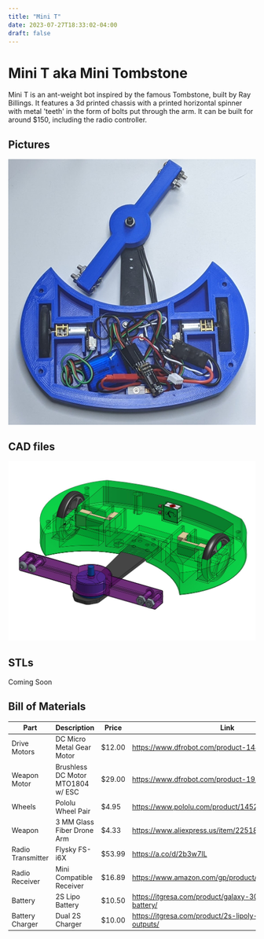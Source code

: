 ```yaml
---
title: "Mini T"
date: 2023-07-27T18:33:02-04:00
draft: false
---
```


# Mini T aka Mini Tombstone

Mini T is an ant-weight bot inspired by the famous Tombstone, built by Ray Billings.  It features a 3d printed chassis with a printed horizontal spinner with metal 'teeth' in the form of bolts put through the arm.  It can be built for around $150, including the radio controller.

## Pictures
![mini-t](images/mini-t.jpg)
## CAD files
![mini-t cad design](images/mini-t-cad.jpg)
## STLs
Coming Soon

## Bill of Materials
|Part        |Description |Price       |Link        |
|------------|------------|------------|------------|
|Drive Motors|DC Micro Metal Gear Motor|$12.00|https://www.dfrobot.com/product-1488.html|
|Weapon Motor|Brushless DC Motor MTO1804 w/ ESC|$29.00|https://www.dfrobot.com/product-1959.html|
|Wheels      |Pololu Wheel Pair|$4.95|https://www.pololu.com/product/1452|
|Weapon      |3 MM Glass Fiber Drone Arm|$4.33|https://www.aliexpress.us/item/2251832296591086.html|
|Radio Transmitter|Flysky FS-i6X|$53.99|https://a.co/d/2b3w7lL|
|Radio Receiver|Mini Compatible Receiver|$16.89|https://www.amazon.com/gp/product/B081CJFVFV|
|Battery|2S Lipo Battery|$10.50|https://itgresa.com/product/galaxy-300mah-2s-lipoly-battery/|
|Battery Charger|Dual 2S Charger|$10.00|https://itgresa.com/product/2s-lipoly-charger-with-two-outputs/|

